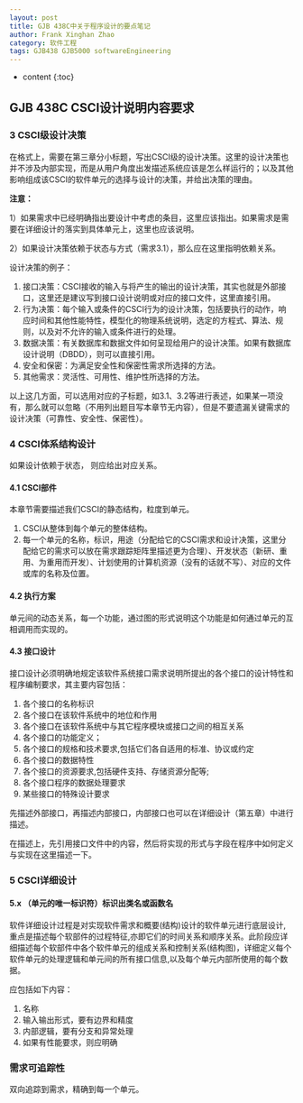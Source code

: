 ```yaml
---
layout: post
title: GJB 438C中关于程序设计的要点笔记
author: Frank Xinghan Zhao
category: 软件工程
tags: GJB438 GJB5000 softwareEngineering
---
```


* content
{:toc}

## GJB 438C CSCI设计说明内容要求

### 3 CSCI级设计决策

在格式上，需要在第三章分小标题，写出CSCI级的设计决策。这里的设计决策也并不涉及内部实现，而是从用户角度出发描述系统应该是怎么样运行的；以及其他影响组成该CSCI的软件单元的选择与设计的决策，并给出决策的理由。

**注意：** 

1）如果需求中已经明确指出要设计中考虑的条目，这里应该指出。如果需求是需要在详细设计的落实到具体单元上，这里也应该说明。

2）如果设计决策依赖于状态与方式（需求3.1），那么应在这里指明依赖关系。

设计决策的例子：

1. 接口决策：CSCI接收的输入与将产生的输出的设计决策，其实也就是外部接口，这里还是建议写到接口设计说明或对应的接口文件，这里直接引用。
2. 行为决策：每个输入或条件的CSCI行为的设计决策，包括要执行的动作，响应时间和其他性能特性，模型化的物理系统说明，选定的方程式、算法、规则，以及对不允许的输入或条件进行的处理。
3. 数据决策：有关数据库和数据文件如何呈现给用户的设计决策。如果有数据库设计说明（DBDD），则可以直接引用。
4. 安全和保密：为满足安全性和保密性需求所选择的方法。
5. 其他需求：灵活性、可用性、维护性所选择的方法。

以上这几方面，可以选用对应的子标题，如3.1、3.2等进行表述，如果某一项没有，那么就可以忽略（不用列出题目写本章节无内容），但是不要遗漏关键需求的设计决策（可靠性、安全性、保密性）。

### 4 CSCI体系结构设计

如果设计依赖于状态， 则应给出对应关系。

#### 4.1 CSCI部件

本章节需要描述我们CSCI的静态结构，粒度到单元。

1. CSCI从整体到每个单元的整体结构。
2. 每一个单元的名称，标识，用途（分配给它的CSCI需求和设计决策，这里分配给它的需求可以放在需求跟踪矩阵里描述更为合理）、开发状态（新研、重用、为重用而开发）、计划使用的计算机资源（没有的话就不写）、对应的文件或库的名称及位置。

#### 4.2 执行方案

单元间的动态关系，每一个功能，通过图的形式说明这个功能是如何通过单元的互相调用而实现的。

#### 4.3 接口设计

接口设计必须明确地规定该软件系统接口需求说明所提出的各个接口的设计特性和程序编制要求，其主要内容包括：

1. 各个接口的名称标识 
2. 各个接口在该软件系统中的地位和作用 
3. 各个接口在该软件系统中与其它程序模块或接口之间的相互关系
4. 各个接口的功能定义；
5. 各个接口的规格和技术要求,包括它们各自适用的标准、协议或约定
6. 各个接口的数据特性
7. 各个接口的资源要求,包括硬件支持、存储资源分配等; 
8. 各个接口程序的数据处理要求
9. 某些接口的特殊设计要求

先描述外部接口，再描述内部接口，内部接口也可以在详细设计（第五章）中进行描述。

在描述上，先引用接口文件中的内容，然后将实现的形式与字段在程序中如何定义与实现在这里描述一下。

### 5 CSCI详细设计

#### 5.x （单元的唯一标识符）标识出类名或函数名

软件详细设计过程是对实现软件需求和概要(结构)设计的软件单元进行底层设计,重点是描述每个软部件的过程特征,亦即它们的时间关系和顺序关系。此阶段应详细描述每个软部件中各个软件单元的组成关系和控制关系(结构图)，详细定义每个软件单元的处理逻辑和单元间的所有接口信息,以及每个单元内部所使用的每个数据。

应包括如下内容：

1. 名称
2. 输入输出形式，要有边界和精度
3. 内部逻辑，要有分支和异常处理
4. 如果有性能要求，则应明确

### 需求可追踪性

双向追踪到需求，精确到每一个单元。

